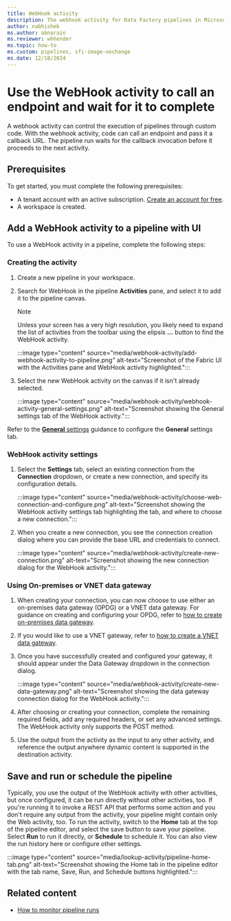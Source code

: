 ```yaml
---
title: WebHook activity
description: The webhook activity for Data Factory pipelines in Microsoft Fabric controls the execution of pipelines through custom code.
author: nabhishek
ms.author: abnarain
ms.reviewer: whhender
ms.topic: how-to
ms.custom: pipelines, sfi-image-nochange
ms.date: 12/18/2024
---
```


# Use the WebHook activity to call an endpoint and wait for it to complete

A webhook activity can control the execution of pipelines through custom code. With the webhook activity, code can call an endpoint and pass it a callback URL. The pipeline run waits for the callback invocation before it proceeds to the next activity.

## Prerequisites

To get started, you must complete the following prerequisites:

- A tenant account with an active subscription. [Create an account for free](../fundamentals/fabric-trial.md).
- A workspace is created.

## Add a WebHook activity to a pipeline with UI

To use a WebHook activity in a pipeline, complete the following steps:

### Creating the activity

1. Create a new pipeline in your workspace.
1. Search for WebHook in the pipeline **Activities** pane, and select it to add it to the pipeline canvas. 

   > [!NOTE]
   > Unless your screen has a very high resolution, you likely need to expand the list of activities from the toolbar using the elipsis **...** button to find the WebHook activity.

   :::image type="content" source="media/webhook-activity/add-webhook-activity-to-pipeline.png" alt-text="Screenshot of the Fabric UI with the Activities pane and WebHook activity highlighted.":::

1. Select the new WebHook activity on the canvas if it isn't already selected.

   :::image type="content" source="media/webhook-activity/webhook-activity-general-settings.png" alt-text="Screenshot showing the General settings tab of the WebHook activity.":::

Refer to the [**General** settings](activity-overview.md#general-settings) guidance to configure the **General** settings tab.

### WebHook activity settings

1. Select the **Settings** tab, select an existing connection from the **Connection** dropdown, or create a new connection, and specify its configuration details.

   :::image type="content" source="media/webhook-activity/choose-web-connection-and-configure.png" alt-text="Screenshot showing the WebHook activity settings tab highlighting the tab, and where to choose a new connection.":::

1. When you create a new connection, you see the connection creation dialog where you can provide the base URL and credentials to connect.

   :::image type="content" source="media/webhook-activity/create-new-connection.png" alt-text="Screenshot showing the new connection dialog for the WebHook activity.":::

### Using On-premises or VNET data gateway
1. When creating your connection, you can now choose to use either an on-premises data gateway (OPDG) or a VNET data gateway. For guidance on creating and configuring your OPDG, refer to [how to create on-premises data gateway](how-to-access-on-premises-data.md).

1. If you would like to use a VNET gateway, refer to [how to create a VNET data gateway](/data-integration/vnet/create-data-gateways).

1. Once you have successfully created and configured your gateway, it should appear under the Data Gateway dropdown in the connection dialog.

	:::image type="content" source="media/webhook-activity/create-new-data-gateway.png" alt-text="Screenshot showing the data gateway connection dialog for the WebHook activity.":::   

1. After choosing or creating your connection, complete the remaining required fields, add any required headers, or set any advanced settings. The WebHook activity only supports the POST method.

1. Use the output from the activity as the input to any other activity, and reference the output anywhere dynamic content is supported in the destination activity.

## Save and run or schedule the pipeline

Typically, you use the output of the WebHook activity with other activities, but once configured, it can be run directly without other activities, too. If you're running it to invoke a REST API that performs some action and you don't require any output from the activity, your pipeline might contain only the Web activity, too. To run the activity, switch to the **Home** tab at the top of the pipeline editor, and select the save button to save your pipeline. Select **Run** to run it directly, or **Schedule** to schedule it. You can also view the run history here or configure other settings.

:::image type="content" source="media/lookup-activity/pipeline-home-tab.png" alt-text="Screenshot showing the Home tab in the pipeline editor with the tab name, Save, Run, and Schedule buttons highlighted.":::

## Related content

- [How to monitor pipeline runs](monitor-pipeline-runs.md)
